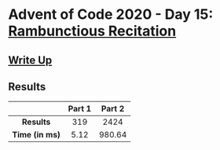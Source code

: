 # Advent of Code 2020 - Day 15: [Rambunctious Recitation](https://adventofcode.com/2020/day/15)

## [Write Up](https://codingap.github.io/advent-of-code/writeups/2020/day15)

## Results

|                  | **Part 1** | **Part 2** |
| :--------------: | :--------: | :--------: |
|   **Results**    | 319 | 2424 |
| **Time (in ms)** | 5.12 | 980.64 |
